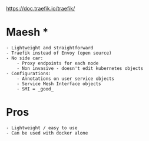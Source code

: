 https://doc.traefik.io/traefik/



# Maesh *
    - Lightweight and straightforward
    - Traefik instead of Envoy (open source)
    - No side car:
        - Proxy endpoints for each node
        - Non invasive - doesn't edit kubernetes objects
    - Configurations:
        - Annotations on user service objects
        - Service Mesh Interface objects
        - SMI = _good_

# Pros
    - Lightweight / easy to use 
    - Can be used with docker alone